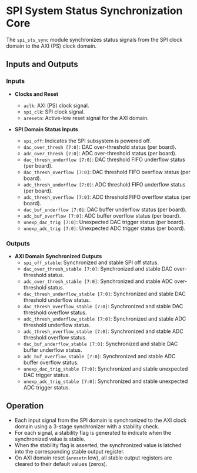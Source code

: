 # SPI System Status Synchronization Core

The `spi_sts_sync` module synchronizes status signals from the SPI clock domain to the AXI (PS) clock domain.

## Inputs and Outputs

### Inputs

- **Clocks and Reset**
  - `aclk`: AXI (PS) clock signal.
  - `spi_clk`: SPI clock signal.
  - `aresetn`: Active-low reset signal for the AXI domain.

- **SPI Domain Status Inputs**
  - `spi_off`: Indicates the SPI subsystem is powered off.
  - `dac_over_thresh [7:0]`: DAC over-threshold status (per board).
  - `adc_over_thresh [7:0]`: ADC over-threshold status (per board).
  - `dac_thresh_underflow [7:0]`: DAC threshold FIFO underflow status (per board).
  - `dac_thresh_overflow [7:0]`: DAC threshold FIFO overflow status (per board).
  - `adc_thresh_underflow [7:0]`: ADC threshold FIFO underflow status (per board).
  - `adc_thresh_overflow [7:0]`: ADC threshold FIFO overflow status (per board).
  - `dac_buf_underflow [7:0]`: DAC buffer underflow status (per board).
  - `adc_buf_overflow [7:0]`: ADC buffer overflow status (per board).
  - `unexp_dac_trig [7:0]`: Unexpected DAC trigger status (per board).
  - `unexp_adc_trig [7:0]`: Unexpected ADC trigger status (per board).

### Outputs

- **AXI Domain Synchronized Outputs**
  - `spi_off_stable`: Synchronized and stable SPI off status.
  - `dac_over_thresh_stable [7:0]`: Synchronized and stable DAC over-threshold status.
  - `adc_over_thresh_stable [7:0]`: Synchronized and stable ADC over-threshold status.
  - `dac_thresh_underflow_stable [7:0]`: Synchronized and stable DAC threshold underflow status.
  - `dac_thresh_overflow_stable [7:0]`: Synchronized and stable DAC threshold overflow status.
  - `adc_thresh_underflow_stable [7:0]`: Synchronized and stable ADC threshold underflow status.
  - `adc_thresh_overflow_stable [7:0]`: Synchronized and stable ADC threshold overflow status.
  - `dac_buf_underflow_stable [7:0]`: Synchronized and stable DAC buffer underflow status.
  - `adc_buf_overflow_stable [7:0]`: Synchronized and stable ADC buffer overflow status.
  - `unexp_dac_trig_stable [7:0]`: Synchronized and stable unexpected DAC trigger status.
  - `unexp_adc_trig_stable [7:0]`: Synchronized and stable unexpected ADC trigger status.

## Operation

- Each input signal from the SPI domain is synchronized to the AXI clock domain using a 3-stage synchronizer with a stability check.
- For each signal, a stability flag is generated to indicate when the synchronized value is stable.
- When the stability flag is asserted, the synchronized value is latched into the corresponding stable output register.
- On AXI domain reset (`aresetn` low), all stable output registers are cleared to their default values (zeros).
